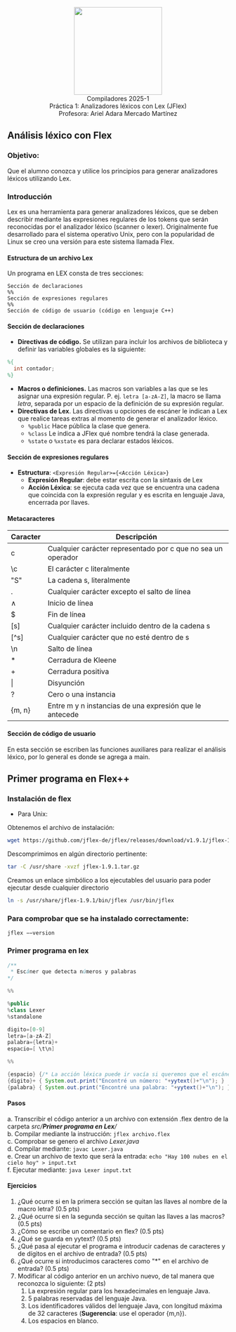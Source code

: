 <p  align="center">
  <img  width="200"  src="https://www.fciencias.unam.mx/sites/default/files/logoFC_2.png"  alt="">  <br>Compiladores  2025-1 <br>
  Práctica 1: Analizadores léxicos con Lex (JFlex) <br> Profesora: Ariel Adara Mercado Martínez
</p>

## Análisis léxico con Flex
### Objetivo:
Que el alumno conozca y utilice los principios para generar analizadores léxicos utilizando Lex.

### Introducción
Lex es una herramienta para generar analizadores léxicos, que se deben describir mediante las expresiones regulares de los tokens que serán reconocidas por el analizador léxico (scanner o lexer). Originalmente fue desarrollado para el sistema operativo Unix, pero con la popularidad de Linux se creo una versión para este sistema llamada Flex.

#### Estructura de un archivo Lex
Un programa en LEX consta de tres secciones:
```
Sección de declaraciones
%%
Sección de expresiones regulares
%%
Sección de código de usuario (código en lenguaje C++)
```

#### Sección de declaraciones
* __Directivas de código.__ Se utilizan para incluir los archivos de biblioteca y definir las variables globales es la siguiente:
```lex
%{
  int contador;
%}
```
* __Macros o definiciones.__ Las macros son variables a las que se les asignar una expresión regular. P. ej. ```letra [a-zA-Z]```, la macro
se llama _letra_, separada por un espacio de la definición de su expresión regular.
* __Directivas de Lex__. Las directivas u opciones de escáner le indican a Lex que realice tareas extras al momento de generar el analizador léxico.
    * ```%public``` Hace pública la clase que genera.
    * ```%class``` Le indica a JFlex qué nombre tendrá la clase generada.
    * ```%state``` o ```%xstate``` es para declarar estados léxicos.

#### Sección de expresiones regulares
* __Estructura__:
```<Expresión Regular>={<Acción Léxica>} ```
   * __Expresión Regular__: debe estar escrita con la sintaxis de Lex
   * __Acción Léxica__: se ejecuta cada vez que se encuentra una cadena que coincida con la expresión regular y es escrita
en lenguaje Java, encerrada por llaves.

#### Metacaracteres

| Caracter | Descripción |
|----------|-------------|
|c         |Cualquier carácter representado por c que no sea un operador|
|\c        |El carácter c literalmente|
|"S"       |La cadena s, literalmente|
|.         |Cualquier carácter excepto el salto de lı́nea|
|∧         |Inicio de línea|
|$         |Fin de lı́nea|
|[s]       |Cualquier carácter incluido dentro de la cadena s|
|[^s]      |Cualquier carácter que no esté dentro de s|
|\n        |Salto de lı́nea|
|*         |Cerradura de Kleene|
|+         |Cerradura positiva|
|\|        |Disyunción|
|?         |Cero o una instancia|
|{m, n}    |Entre m y n instancias de una expresión que le antecede



#### Sección de código de usuario
En esta sección se escriben las funciones auxiliares para realizar el análisis léxico, por lo general es donde se agrega a
main.

## Primer programa en Flex++

### Instalación de flex
* Para Unix:

Obtenemos el archivo de instalación: 
```bash
wget https://github.com/jflex-de/jflex/releases/download/v1.9.1/jflex-1.9.1.tar.gz
```
Descomprimimos en algún directorio pertinente:
```bash
tar -C /usr/share -xvzf jflex-1.9.1.tar.gz
```

Creamos un enlace simbólico a los ejecutables del usuario para poder ejecutar desde cualquier directorio
```bash
ln -s /usr/share/jflex-1.9.1/bin/jflex /usr/bin/jflex
```

### Para comprobar que se ha instalado correctamente:
```jflex −−version```
### Primer programa en lex


```Java
/**
 * Escáner que detecta números y palabras
*/

%%

%public
%class Lexer
%standalone

digito=[0-9]
letra=[a-zA-Z]
palabra={letra}+
espacio=[ \t\n]

%%

{espacio} {/* La acción léxica puede ir vacía si queremos que el escáner ignore la regla*/}
{digito}+ { System.out.print("Encontré un número: "+yytext()+"\n"); }
{palabra} { System.out.print("Encontré una palabra: "+yytext()+"\n"); }
```

#### Pasos
a. Transcribir el código anterior a un archivo con extensión .flex dentro de la carpeta *src/__Primer programa en Lex__/* <br>
b. Compilar mediante la instrucción: ```jflex archivo.flex``` <br>
c. Comprobar se genero el archivo _Lexer.java_ <br>
d. Compilar mediante: ```javac Lexer.java``` <br>
e. Crear un archivo de texto que será la entrada: ```echo "Hay 100 nubes en el cielo hoy" > input.txt``` <br>
f. Ejecutar mediante: ```java Lexer input.txt```

#### Ejercicios 
1. ¿Qué ocurre si en la primera sección se quitan las llaves al nombre de la macro letra? (0.5 pts)
2. ¿Qué ocurre si en la segunda sección se quitan las llaves a las macros? (0.5 pts)
3. ¿Cómo se escribe un comentario en flex? (0.5 pts)
4. ¿Qué se guarda en yytext? (0.5 pts)
5. ¿Qué pasa al ejecutar el programa e introducir cadenas de caracteres y de dígitos en el archivo de entrada? (0.5 pts)
6. ¿Qué ocurre si introducimos caracteres como "\*" en el archivo de entrada? (0.5 pts)
7. Modificar al código anterior en un archivo nuevo, de tal manera que reconozca lo siguiente: (2 pts)
    1. La expresión regular para los hexadecimales en lenguaje Java.
    2. 5 palabras reservadas del lenguaje Java.
    3. Los identificadores válidos del lenguaje Java, con longitud máxima de 32 caracteres (**Sugerencia**: use el operador {m,n}).
    4. Los espacios en blanco.

